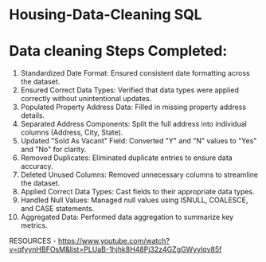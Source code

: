 # Housing-Data-Cleaning SQL

# Data cleaning  Steps Completed:

1. Standardized Date Format: Ensured consistent date formatting across the dataset.
2. Ensured Correct Data Types: Verified that data types were applied correctly without unintentional updates.
3. Populated Property Address Data: Filled in missing property address details.
4. Separated Address Components: Split the full address into individual columns (Address, City, State).
5. Updated "Sold As Vacant" Field: Converted "Y" and "N" values to "Yes" and "No" for clarity.
6. Removed Duplicates: Eliminated duplicate entries to ensure data accuracy.
7. Deleted Unused Columns: Removed unnecessary columns to streamline the dataset.
8. Applied Correct Data Types: Cast fields to their appropriate data types.
9. Handled Null Values: Managed null values using ISNULL, COALESCE, and CASE statements.
10. Aggregated Data: Performed data aggregation to summarize key metrics.

RESOURCES - https://www.youtube.com/watch?v=qfyynHBFOsM&list=PLUaB-1hjhk8H48Pj32z4GZgGWyylqv85f

